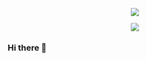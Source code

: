<p align="center" display="inline-block">
        <img src="https://github-readme-solvedac.hyp3rflow.vercel.app/api/?handle=3991j" />
</p>

<p align="center" display="inline-block">
        <img src="https://github-readme-stats.vercel.app/api?username=jeontaehyeon&show_icons=true&count_private=true&theme=transparent" />
        

### Hi there 👋
